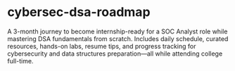 # cybersec-dsa-roadmap
A 3-month journey to become internship-ready for a SOC Analyst role while mastering DSA fundamentals from scratch. Includes daily schedule, curated resources, hands-on labs, resume tips, and progress tracking for cybersecurity and data structures preparation—all while attending college full-time.
